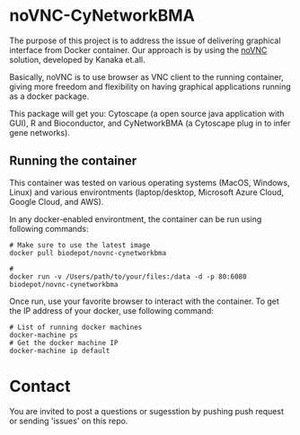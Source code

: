 # noVNC-CyNetworkBMA

The purpose of this project is to address the issue of delivering graphical interface from Docker container. Our approach is by using the [noVNC](https://kanaka.github.io/noVNC/) solution, developed by Kanaka et.all.

Basically, noVNC is to use browser as VNC client to the running container, giving more freedom and flexibility on having graphical applications running as a docker package.

This package will get you: Cytoscape (a open source java application with GUI), R and Bioconductor, and CyNetworkBMA (a Cytoscape plug in to infer gene networks).

## Running the container

This container was tested on various operating systems (MacOS, Windows, Linux) and various environtments (laptop/desktop, Microsoft Azure Cloud, Google Cloud, and AWS). 

In any docker-enabled environtment, the container can be run using following commands:

```
# Make sure to use the latest image
docker pull biodepot/novnc-cynetworkbma

#
docker run -v /Users/path/to/your/files:/data -d -p 80:6080 biodepot/novnc-cynetworkbma
```

Once run, use your favorite browser to interact with the container. To get the IP address of your docker, use following command:

```
# List of running docker machines
docker-machine ps
# Get the docker machine IP
docker-machine ip default
```

# Contact
You are invited to post a questions or sugesstion by pushing push request or sending 'issues' on this repo.
